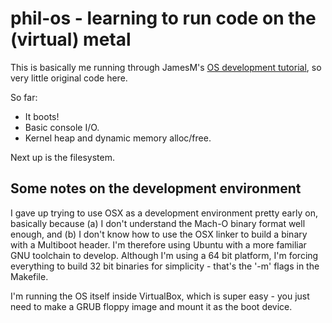 phil-os - learning to run code on the (virtual) metal
=====================================================

This is basically me running through JamesM's [OS development tutorial](http://www.jamesmolloy.co.uk/tutorial_html/), so very little original code here.

So far:

* It boots!
* Basic console I/O.
* Kernel heap and dynamic memory alloc/free.

Next up is the filesystem.

Some notes on the development environment
-----------------------------------------

I gave up trying to use OSX as a development environment pretty early on, basically because (a) I don't understand the Mach-O binary format well enough, and (b) I don't know how to use the OSX linker to build a binary with a Multiboot header. I'm therefore using Ubuntu with a more familiar GNU toolchain to develop. Although I'm using a 64 bit platform, I'm forcing everything to build 32 bit binaries for simplicity - that's the '-m' flags in the Makefile.

I'm running the OS itself inside VirtualBox, which is super easy - you just need to make a GRUB floppy image and mount it as the boot device.
